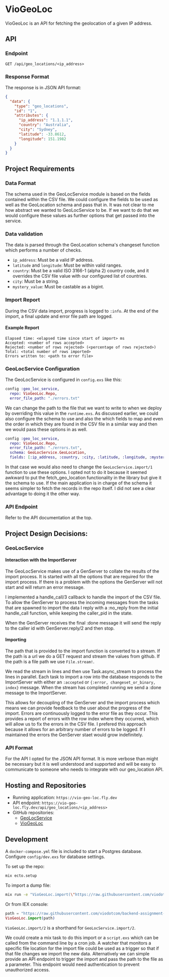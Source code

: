 # VioGeoLoc

VioGeoLoc is an API for fetching the geolocation of a given IP address.

## API 

### Endpoint

`GET /api/geo_locations/<ip_address>`

### Response Format

The response is in JSON API format:

```json
{
  "data": {
    "type": "geo_locations",
    "id": "1",
    "attributes": {
      "ip_address": "1.1.1.1",
      "country": "Australia",
      "city": "Sydney",
      "latitude": -33.8612,
      "longitude": 151.1982
    }
  }
}
```

## Project Requirements

### Data Format

The schema used in the GeoLocService module is based on the fields contained within the CSV file.
We could configure the fields to be used as well as the GeoLocation schema and pass that in. 
It was not clear to me how abstract we wanted to GeoLocService to be. 
If we want to do that we would configure these values as further options that get passed into the service. 

### Data validation

The data is parsed through the GeoLocation schema's changeset function which performs a number of checks. 
- `ip_address`: Must be a valid IP address.
- `latitude` and `longitude`: Must be within valid ranges.
- `country`: Must be a valid ISO 3166-1 (alpha 2) country code, and it overrides the CSV file value with our configured list of countries.
- `city`: Must be a string.
- `mystery_value`: Must be castable as a bigint.

### Import Report

During the CSV data import, progress is logged to `:info`. At the end of the import, a final update and error file path are logged.

#### Example Report

```
Elapsed time: <elapsed time since start of import> ms
Accepted: <number of rows accepted>
Rejected: <number of rows rejected> (<percentage of rows rejected>)
Total: <total number of rows imported>
Errors written to: <path to error file>
```

### GeoLocService Configuration

The GeoLocService is configured in `config.exs` like this: 

```elixir
config :geo_loc_service,
  repo: VioGeoLoc.Repo,
  error_file_path: "./errors.txt"
```

We can change the path to the file that we want to write to when we deploy by overriding this value in the `runtime.exs`.
As discussed earlier, we could also configure the schema to use and also the which fields to map and even the order in which they are found in the CSV file 
in a similar way and then we would pass these options in as well. 

```elixir
config :geo_loc_service,
  repo: VioGeoLoc.Repo,
  error_file_path: "./errors.txt",
  schema: GeoLocService.GeoLocation,
  fields: [:ip_address, :country, :city, :latitude, :longitude, :mystery_value]
```

In that case we would also need to change the `GeoLocService.import/1` function to use these options.
I opted not to do it because it seemed awkward to put the fetch_geo_location functionality in the library but give it the schema to use.
If the main application is in charge of the schema it seems simpler to fetch the records in the repo itself. 
I did not see a clear advantage to doing it the other way.

### API Endpoint

Refer to the API documentation at the top.

## Project Design Decisions:

### GeoLocService

#### Interaction with the ImportServer

The GeoLocService makes use of a GenServer to collate the results of the import process. 
It is started with all the options that are required for the import process.
If there is a problem with the options the GenServer will not start and will return an error message.

I implemented a handle_call/3 callback to handle the import of the CSV file.
To allow the GenServer to process the incoming messages from the tasks that are spawned to import the data I reply with a :no_reply 
from the initial handle_call function, while keeping the caller_pid in the state. 

When the GenServer receives the final :done message it will send the reply to the caller id with GenServer.reply/2 and then stop.

#### Importing

The path that is provided to the import function is converted to a stream. 
If the path is a url we do a GET request and stream the values from github. 
If the path is a file path we use `File.stream!`. 

We read the stream in lines and then use Task.async_stream to process the lines in parallel.
Each task to import a row into the database responds to the ImportServer with either an `:accepted` or `{:error, changeset_or_binary, index}` message.
When the stream has completed running we send a :done message to the ImportServer.

This allows for decoupling of the GenServer and the import process which means we can provide feedback to the user about the progress of the import.
Errors are continuously logged to the error file as they occur. This provides a report of errors with the row index where they occurred, which will allow us to fix the errors in the CSV file. I prefered this approach because it allows for an arbitrary number of errors to be logged. If I maintained the errors the GenServer staet would grow indefinitely.

### API Format

For the API I opted for the JSON API format. It is more verbose than might be necessary but it is well understood and supported and will be easy to communicate to someone who needs to integrate with our geo_location API. 

## Hosting and Repositories

- Running application: `https://vio-geo-loc.fly.dev`
- API endpoint: `https://vio-geo-loc.fly.dev/api/geo_locations/<ip_address>`
- GitHub repositories:
  - [GeoLocService](https://github.com/Ivor/geo_loc_service)
  - [VioGeoLoc](https://github.com/Ivor/vio_geo_loc)

## Development

A `docker-compose.yml` file is included to start a Postgres database. Configure `config/dev.exs` for database settings.

To set up the repo:

```bash
mix ecto.setup
```

To import a dump file:

```bash
mix run -e "VioGeoLoc.import(\"https://raw.githubusercontent.com/viodotcom/backend-assignment-elixir/master/cloud_data_dump.csv\")"
```

Or from IEX console:

```elixir
path = "https://raw.githubusercontent.com/viodotcom/backend-assignment-elixir/master/cloud_data_dump.csv"
VioGeoLoc.import(path)
```

`VioGeoLoc.import/2` is a shorthand for `GeoLocService.import/2`. 

We could create a mix task to do this import or a `script.exs` which can be called from the command line by a cron job. 
A watcher that monitors a specific file location for the import file could be used as a trigger so that if that file changes we import the new data. Alternatively we can simple provide an API endpoint to trigger the import and pass the path to the file as a parameter.
This endpoint would need authentication to prevent unauthorized access.


